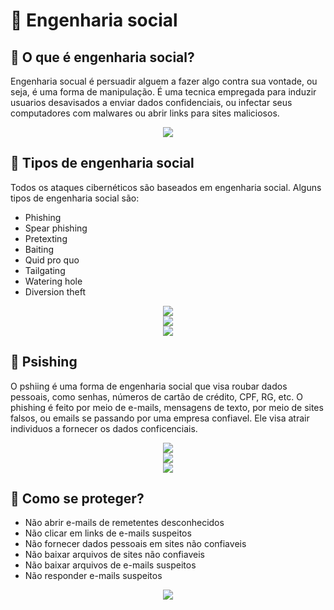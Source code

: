 # 📓 Engenharia social

## 📌 O que é engenharia social?

Engenharia socual é persuadir alguem a fazer algo contra sua vontade, ou seja, é uma forma de manipulação. É uma tecnica empregada para induzir usuarios desavisados a enviar dados confidenciais, ou infectar seus computadores com malwares ou abrir links para sites maliciosos.

<div align=center>
<img src="https://media.discordapp.net/attachments/1020872567738863716/1182691035709714442/image.png?ex=65859ddc&is=657328dc&hm=3e8710f5a16162d1fdff1f5f9a9f5967fa6c201757bb82449a55393015d88278&=&format=webp&quality=lossless"></div>

## 📌 Tipos de engenharia social

Todos os ataques cibernéticos são baseados em engenharia social. Alguns tipos de engenharia social são:

- Phishing
- Spear phishing
- Pretexting
- Baiting
- Quid pro quo
- Tailgating
- Watering hole
- Diversion theft

<div align=center>
<img src="https://cdn.discordapp.com/attachments/1020872567738863716/1182691583724900462/image.png?ex=65859e5e&is=6573295e&hm=e2d66144ed9ce4825d096e9e05ba5aa8b8e2aaee3af4928e3fab2c96f58f6b86&"></div>

<div align=center>
<img src="https://cdn.discordapp.com/attachments/1020872567738863716/1182691269928026202/image.png?ex=65859e14&is=65732914&hm=27fb9372a1f84d488b395f3b278eef90809d43d49a96b8d25a8cd5ad60a5742a&"></div>

<div align=center>
<img src="https://media.discordapp.net/attachments/1020872567738863716/1182691707247153172/image.png?ex=65859e7c&is=6573297c&hm=acd699bf5d7e5267c6c143d7b9f8172d7f75af9ce08ef6596ed587c7d4141c47&=&format=webp&quality=lossless"></div>

## 📌 Psishing

O pshiing é uma forma de engenharia social que visa roubar dados pessoais, como senhas, números de cartão de crédito, CPF, RG, etc. O phishing é feito por meio de e-mails, mensagens de texto, por meio de sites falsos, ou emails se passando por uma empresa confiavel. Ele visa atrair individuos a fornecer os dados conficenciais.

<div align=center>
<img src="https://cdn.discordapp.com/attachments/1020872567738863716/1182692160521375764/image.png?ex=65859ee8&is=657329e8&hm=ea16e9079b9f4033b1813e5ef235cb53847db40d2030b5188fe4d3e513f239f3&"></div>

<div align=center>
<img src="https://cdn.discordapp.com/attachments/1020872567738863716/1182692326800359544/image.png?ex=65859f10&is=65732a10&hm=ca7d336050b6c528c0a488b78dc75976c939a8731834ca32fa284a048805d49c&"></div>

<div align=center>
<img src="https://media.discordapp.net/attachments/1020872567738863716/1182692438209470495/image.png?ex=65859f2a&is=65732a2a&hm=248bfca4681861ea9840f8a3c98409a05d633536197497cd8beccd2c7ef99b20&=&format=webp&quality=lossless"></div>

## 📌 Como se proteger?

* Não abrir e-mails de remetentes desconhecidos
* Não clicar em links de e-mails suspeitos
* Não fornecer dados pessoais em sites não confiaveis
* Não baixar arquivos de sites não confiaveis
* Não baixar arquivos de e-mails suspeitos
* Não responder e-mails suspeitos

<div align=center>
<img src="https://media.discordapp.net/attachments/1020872567738863716/1182692577481343017/image.png?ex=65859f4b&is=65732a4b&hm=3b3838ce1feace2448fe69d7941f8422393c1d9f9d9c57b7efd9f4223e7110f8&=&format=webp&quality=lossless"></div>